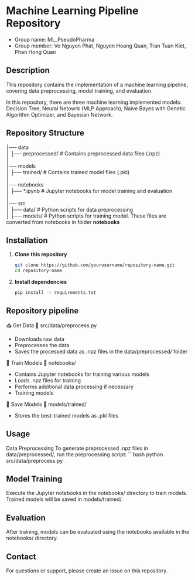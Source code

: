 # Machine Learning Pipeline Repository  
- Group name: ML_PseudoPharma
- Group member: Vo Nguyen Phat, Nguyen Hoang Quan, Tran Tuan Kiet, Phan Hong Quan

## Description  
This repository contains the implementation of a machine learning pipeline, covering data preprocessing, model training, and evaluation.  

In this repository, there are three machine learning implemented models: Decision Tree, Neural Netowrk (MLP Approach), Naive Bayes with Genetic Algorithm Optimizer, and Bayesian Network.


## Repository Structure  
│── data  
│ ├── preprocessed/   # Contains preprocessed data files (.npz)  
│  
│── models  
│ ├── trained/   # Contains trained model files (.pkl)  
│  
│── notebooks  
│ ├── *.ipynb   # Jupyter notebooks for model training and evaluation  
│  
│── src  
│ ├── data/   # Python scripts for data preprocessing  
│ ├── models/   # Python scripts for training model. These files are converted from notebooks in folder **notebooks**  

## Installation  
1. **Clone this repository**  
    ```bash
   git clone https://github.com/yourusername/repository-name.git
   cd repository-name

2. **Install dependencies**
    ```bash
   pip install -r requirements.txt

## Repository pipeline
📥 Get Data
📂 src/data/preprocess.py
- Downloads raw data
- Preprocesses the data
- Saves the processed data as .npz files in the data/preprocessed/ folder

🎯 Train Models
📂 notebooks/
- Contains Jupyter notebooks for training various models
- Loads .npz files for training
- Performs additional data processing if necessary
- Training models

💾 Save Models
📂 models/trained/
- Stores the best-trained models as .pkl files


## Usage
Data Preprocessing
To generate preprocessed .npz files in data/preprocessed/, run the preprocessing script:
    ```bash
    python src/data/preprocess.py

## Model Training
Execute the Jupyter notebooks in the notebooks/ directory to train models. Trained models will be saved in models/trained/.

## Evaluation
After training, models can be evaluated using the notebooks available in the notebooks/ directory.

## Contact
For questions or support, please create an issue on this repository.
